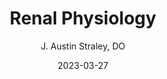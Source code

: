 ---
title: Renal Physiology
author: J. Austin Straley, DO
date: 2023-03-27
categories: 
    - Nephrology
---